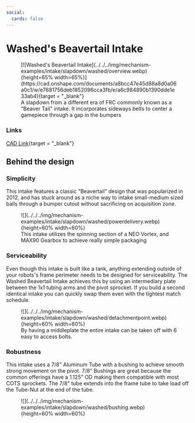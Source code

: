 ```yaml
---
social:
  cards: false
---
```

<meta property="og:title" content='Intake CAD Example: Washed "Beavertail" Intake'>
<meta property="og:type" content="website">
<meta property="og:url" content="https://www.frcdesign.org/mechanism-examples/intake/slapdown/washed/">
<meta property="og:image" content="https://www.frcdesign.org/img/mechanism-examples/intake/slapdown/washed/overview.webp">
<meta name="theme-color" content="#4CAE4F">
<meta name="twitter:card" content="summary_large_image">

# Washed's Beavertail Intake

<figure markdown="span">
[![Washed's Beavertail Intake](../../../img/mechanism-examples/intake/slapdown/washed/overview.webp){height=65% width=65%}](https://cad.onshape.com/documents/a8bcc47e45d88a8d0a06a0c1/w/e7681756deb1852096cca3fb/e/a6c984890b1390dde1e33ab4){target = "_blank"}
<figcaption>A slapdown from a different era of FRC commonly known as a "Beaver Tail" intake. It incorporates sideways belts to center a gamepiece through a gap in the bumpers</figcaption>
</figure>

### Links

[CAD Link](https://cad.onshape.com/documents/a8bcc47e45d88a8d0a06a0c1/w/e7681756deb1852096cca3fb/e/a6c984890b1390dde1e33ab4){target = "_blank"}

## Behind the design

### Simplicity
This intake features a classic "Beavertail" design that was popularized in 2012, and has stuck around as a niche way to intake small-medium sized balls through a bumper cutout without sacrificing on acquisition zone.

<figure markdown="span">
![](../../../img/mechanism-examples/intake/slapdown/washed/powerdelivery.webp){height=60% width=60%}
<figcaption>This intake utilizes the spinning section of a NEO Vortex, and MAX90 Gearbox to achieve really simple packaging</figcaption>
</figure>

### Serviceability
Even though this intake is built like a tank, anything extending outside of your robots's frame perimeter needs to be designed for serviceability. The Washed Beavertail Intake achieves this by using an intermediary plate between the 1x1 tubing arms and the pivot sprocket. If you build a second identical intake you can quickly swap them even with the tightest match schedule.

<figure markdown="span">
![](../../../img/mechanism-examples/intake/slapdown/washed/detachmentpoint.webp){height=60% width=60%}
<figcaption>By having a middleplate the entire intake can be taken off with 6 easy to access bolts.</figcaption>
</figure>


### Robustness
This intake uses a 7/8" Aluminum Tube with a bushing to achieve smooth strong movement on the pivot. 7/8" Bushings are great because the common offerings have a 1.125" OD making them compatible with most COTS sprockets. The 7/8" tube extends into the frame tube to take load off the Tube-Nut at the end of the tube.

<figure markdown="span">
![](../../../img/mechanism-examples/intake/slapdown/washed/bushing.webp){height=60% width=60%}
</figure>

<br>
